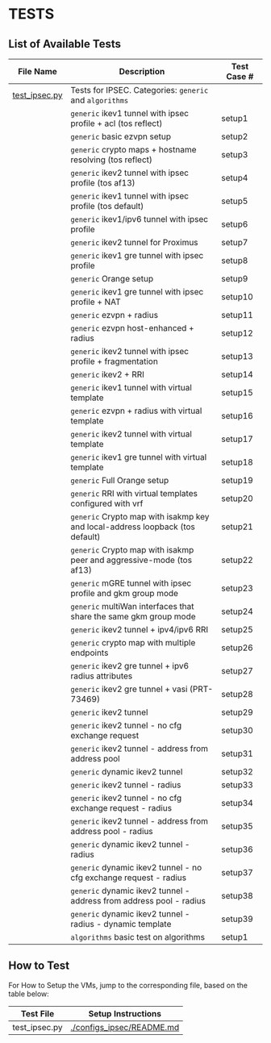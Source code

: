 # TESTS

## List of Available Tests

| File Name   | Description                                         | Test Case #                          |
|-------------|-----------------------------------------------------|--------------------------------------|
| [test_ipsec.py](./test_ipsec.py) | Tests for IPSEC. Categories: `generic` and `algorithms`     |         |
| | `generic` ikev1 tunnel with ipsec profile + acl (tos reflect)                                | setup1  |
| | `generic` basic ezvpn setup                                                                  | setup2  |
| | `generic` crypto maps + hostname resolving (tos reflect)                                     | setup3  |
| | `generic` ikev2 tunnel with ipsec profile (tos af13)                                         | setup4  |
| | `generic` ikev1 tunnel with ipsec profile (tos default)                                      | setup5  |
| | `generic` ikev1/ipv6 tunnel with ipsec profile                                               | setup6  |
| | `generic` ikev2 tunnel for Proximus                                                          | setup7  |
| | `generic` ikev1 gre tunnel with ipsec profile                                                | setup8  |
| | `generic` Orange setup                                                                       | setup9  |
| | `generic` ikev1 gre tunnel with ipsec profile + NAT                                          | setup10 |
| | `generic` ezvpn + radius                                                                     | setup11 |
| | `generic` ezvpn host-enhanced + radius                                                       | setup12 |
| | `generic` ikev2 tunnel with ipsec profile + fragmentation                                    | setup13 |
| | `generic` ikev2 + RRI                                                                        | setup14 |
| | `generic` ikev1 tunnel with virtual template                                                 | setup15 |
| | `generic` ezvpn + radius with virtual template                                               | setup16 |
| | `generic` ikev2 tunnel with virtual template                                                 | setup17 |
| | `generic` ikev1 gre tunnel with virtual template                                             | setup18 |
| | `generic` Full Orange setup                                                                  | setup19 |
| | `generic` RRI with virtual templates configured with vrf                                     | setup20 |
| | `generic` Crypto map with isakmp key and local-address loopback (tos default)                | setup21 |
| | `generic` Crypto map with isakmp peer and aggressive-mode (tos af13)                         | setup22 |
| | `generic` mGRE tunnel with ipsec profile and gkm group mode                                  | setup23 |
| | `generic` multiWan interfaces that share the same gkm group mode                             | setup24 |
| | `generic` ikev2 tunnel + ipv4/ipv6 RRI                                                       | setup25 |
| | `generic` crypto map with multiple endpoints                                                 | setup26 |
| | `generic` ikev2 gre tunnel + ipv6 radius attributes                                          | setup27 |
| | `generic` ikev2 gre tunnel + vasi (PRT-73469)                                                | setup28 |
| | `generic` ikev2 tunnel                                                                       | setup29 |
| | `generic` ikev2 tunnel - no cfg exchange request                                             | setup30 |
| | `generic` ikev2 tunnel - address from address pool                                           | setup31 |
| | `generic` dynamic ikev2 tunnel                                                               | setup32 |
| | `generic` ikev2 tunnel - radius                                                              | setup33 |
| | `generic` ikev2 tunnel - no cfg exchange request - radius                                    | setup34 |
| | `generic` ikev2 tunnel - address from address pool - radius                                  | setup35 |
| | `generic` dynamic ikev2 tunnel - radius                                                      | setup36 |
| | `generic` dynamic ikev2 tunnel - no cfg exchange request - radius                            | setup37 |
| | `generic` dynamic ikev2 tunnel - address from address pool - radius                          | setup38 |
| | `generic` dynamic ikev2 tunnel - radius - dynamic template                                   | setup39 |
| | `algorithms` basic test on algorithms                                                        | setup1  |

## How to Test

For How to Setup the VMs, jump to the corresponding file, based on the table below:

| Test File     | Setup Instructions                                     |
|---------------|--------------------------------------------------------|
| test_ipsec.py | [./configs_ipsec/README.md](./configs_ipsec/README.md) |

